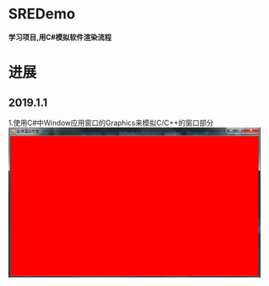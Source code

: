 # SREDemo
__学习项目,用C#模拟软件渲染流程__

# 进展
## 2019.1.1
1.使用C#中Window应用窗口的Graphics来模拟C/C++的窗口部分
![InitWindow](https://github.com/SixGodZhang/SREDemo/blob/master/Images/201801031530.png) 

